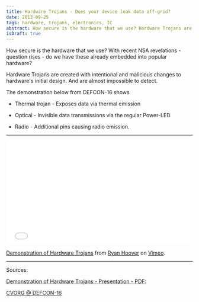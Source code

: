```yaml
---
title: Hardware Trojans - Does your device leak data off-grid?
date: 2013-09-25
tags: hardware, trojans, electronics, IC
abstract: How secure is the hardware that we use? Hardware Trojans are created with intentional and malicious changes to hardware's initial design. 
isDraft: true
---
```


How secure is the hardware that we use? With recent NSA revelations - question rises - do we have these already embedded into popular hardware?  

Hardware Trojans are created with intentional and malicious changes to hardware's initial design. And are almost impossible to detect.


The demonstration below from DEFCON-16 shows 

* Thermal trojan - Exposes data via thermal emission

* Optical - Invisible data transmissions via the regular Power-LED  

* Radio - Additional pins causing radio emission.


---

<iframe src="//player.vimeo.com/video/1437702" width="500" height="281" frameborder="0" webkitallowfullscreen mozallowfullscreen allowfullscreen></iframe> <p><a href="http://vimeo.com/1437702">Demonstration of Hardware Trojans</a> from <a href="http://vimeo.com/user642589">Ryan Hoover</a> on <a href="https://vimeo.com">Vimeo</a>.</p>


---


Sources:

[Demonstration of Hardware Trojans - Presentation - PDF: ](http://www.defcon.org/images/defcon-16/dc16-presentations/defcon-16-kiamilev.pdf)

[CVORG @ DEFCON-16](http://www.cvorg.ece.udel.edu/defcon-16/)

